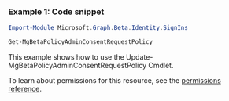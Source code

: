 ### Example 1: Code snippet

```powershell
Import-Module Microsoft.Graph.Beta.Identity.SignIns

Get-MgBetaPolicyAdminConsentRequestPolicy
```
This example shows how to use the Update-MgBetaPolicyAdminConsentRequestPolicy Cmdlet.

To learn about permissions for this resource, see the [permissions reference](/graph/permissions-reference).

